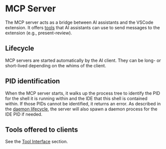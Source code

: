 # MCP Server

The MCP server acts as a bridge between AI assistants and the VSCode extension. It offers [tools](./tool-interface.md) that AI assistants can use to send messages to the extension (e.g., present-review).

## Lifecycle

MCP servers are started automatically by the AI client. They can be long- or short-lived depending on the whims of the client.

## PID identification

When the MCP server starts, it walks up the process tree to identify the PID for the shell it is running within and the IDE that this shell is contained within. If those PIDs cannot be identified, it returns an error. As described in the [daemon lifecycle](./daemon.md#lifecycle), the server will also spawn a daemon process for the IDE PID if needed.

## Tools offered to clients

See the [Tool Interface](./tool-interface.md) section.
